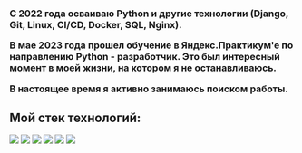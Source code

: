 <h3>
С 2022 года осваиваю Python и другие технологии (Django, Git, Linux, CI/CD, Docker, SQL, Nginx). 

В мае 2023 года прошел обучение в Яндекс.Практикум'е по направлению Python - разработчик. Это был интересный момент в моей жизни, на котором я не останавливаюсь.

В настоящее время я активно занимаюсь поиском работы.
</h3>

## Мой стек технологий:

<img src="https://img.shields.io/badge/Python-black?style=for-the-badge&logo=Python&logoColor=White"/>                                                                <img src="https://img.shields.io/badge/Django-black?style=for-the-badge&logo=Django&logoColor=092E20"/>                                                                   <img src="https://img.shields.io/badge/Git-black?style=for-the-badge&logo=Git&logoColor=F05032"/>                                                                          <img src="https://img.shields.io/badge/HTML5-black?style=for-the-badge&logo=HTML5&logoColor=E34F26"/>
    <img src="https://img.shields.io/badge/SQLite-black?style=for-the-badge&logo=SQLite&logoColor=blue">
     <img src="https://img.shields.io/badge/Docker-black?style=for-the-badge&logo=Docker&logoColor=white">
